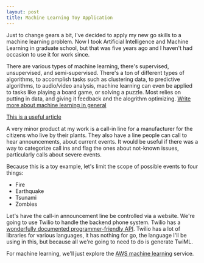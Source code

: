```yaml
---
layout: post
title: Machine Learning Toy Application
---
```


Just to change gears a bit, I've decided to apply my new go skills to a machine learning problem. Now I took Artificial Intelligence and Machine Learning in graduate school, but that was five years ago and I haven't had occasion to use it for work since. 

There are various types of machine learning, there's supervised, unsupervised, and semi-supervised. There's a ton of different types of algorithms, to accomplish tasks such as clustering data, to predictive algorithms, to audio/video analysis, machine learning can even be applied to tasks like playing a board game, or solving a puzzle. Most relies on putting in data, and giving it feedback and the alogrithm optimizing. [Write more about machine learning in general](http://www.cs.cmu.edu/~tom/pubs/MachineLearning.pdf)

[This is a useful article](http://homes.cs.washington.edu/~pedrod/papers/cacm12.pdf)

A very minor product at my work is a call-in line for a manufacturer for the citizens who live by their plants.  They also have a line people can call to hear announcements, about current events. It would be useful if there was a way to categorize call ins and flag the ones about not-known issues, particularly calls about severe events. 

Because this is a toy example, let's limit the scope of possible events to four things:

- Fire
- Earthquake
- Tsunami
- Zombies

Let's have the call-in announcement line be controlled via a website. We're going to use Twilio to handle the backend phone system. Twilio has a [wonderfully documented programmer-friendly API](https://www.twilio.com/docs/). Twilio has a lot of libraries for various languages, it has nothing for go, the language I'll be using in this, but because all we're going to need to do is generate TwiML. 

For machine learning, we'll just explore the [AWS machine learning](http://docs.aws.amazon.com/machine-learning/latest/dg/machine-learning-concepts.html) service. 


